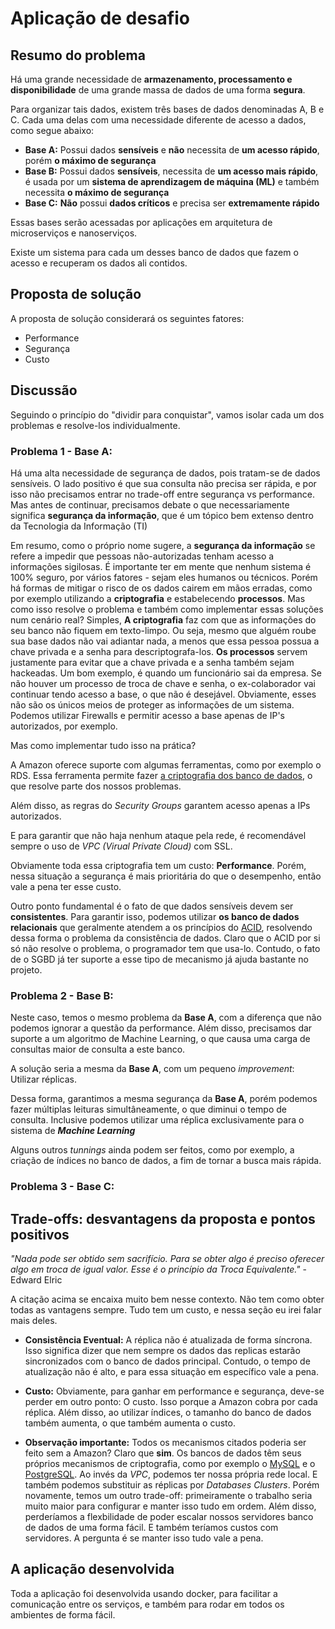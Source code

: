 # Aplicação de desafio

## Resumo do problema
Há uma grande necessidade de **armazenamento, processamento e disponibilidade** de uma grande massa de dados de uma forma **segura**.

Para organizar tais dados, existem três bases de dados denominadas A, B e C. Cada uma delas com uma necessidade diferente de acesso a dados, como segue abaixo:

- **Base A:** Possui dados **sensíveis** e **não** necessita de **um acesso rápido**, porém **o máximo de segurança**
- **Base B:** Possui dados **sensíveis**, necessita de **um acesso mais rápido**, é usada por um **sistema de aprendizagem de máquina (ML)** e também necessita **o máximo de segurança**
- **Base C:** **Não** possui **dados críticos** e precisa ser **extremamente rápido**

Essas bases serão acessadas por aplicações em arquitetura de microserviços e nanoserviços.

Existe um sistema para cada um desses banco de dados que fazem o acesso e recuperam os dados ali contidos.

## Proposta de solução

A proposta de solução considerará os seguintes fatores:
- Performance
- Segurança
- Custo

## Discussão

Seguindo o princípio do "dividir para conquistar", vamos isolar cada um dos problemas e resolve-los individualmente.

### Problema 1 - **Base A:**
Há uma alta necessidade de segurança de dados, pois tratam-se de dados sensíveis. O lado positivo é que sua consulta não precisa ser rápida, e por isso não precisamos entrar no trade-off entre segurança vs performance. Mas antes de continuar, precisamos debate o que necessariamente significa **segurança da informação**, que é um tópico bem extenso dentro da Tecnologia da Informação (TI)

Em resumo, como o próprio nome sugere, a **segurança da informação** se refere a impedir que pessoas não-autorizadas tenham acesso a informações sigilosas. É importante ter em mente que nenhum sistema é 100% seguro, por vários fatores - sejam eles humanos ou técnicos. Porém há formas de mitigar o risco de os dados cairem em mãos erradas, como por exemplo utilizando a **criptografia** e estabelecendo **processos**. Mas como isso resolve o problema e também como implementar essas soluções num cenário real? Simples, **A criptografia** faz com que as informações do seu banco não fiquem em texto-limpo. Ou seja, mesmo que alguém roube sua base dados não vai adiantar nada, a menos que essa pessoa possua a chave privada e a senha para descriptografa-los. **Os processos** servem justamente para evitar que a chave privada e a senha também sejam hackeadas. Um bom exemplo, é quando um funcionário sai da empresa. Se não houver um processo de troca de chave e senha, o ex-colaborador vai continuar tendo acesso a base, o que não é desejável. Obviamente, esses não são os únicos meios de proteger as informações de um sistema. Podemos utilizar Firewalls e permitir acesso a base apenas de IP's autorizados, por exemplo. 

Mas como implementar tudo isso na prática?

A Amazon oferece suporte com algumas ferramentas, como por exemplo o RDS. Essa ferramenta permite fazer [a criptografia dos banco de dados](https://docs.aws.amazon.com/AmazonRDS/latest/UserGuide/Overview.Encryption.html), o que resolve parte dos nossos problemas.

Além disso, as regras do _Security Groups_ garantem acesso apenas a IPs autorizados.

E para garantir que não haja nenhum ataque pela rede, é recomendável sempre o uso de _VPC (Virual Private Cloud)_ com SSL.

Obviamente toda essa criptografia tem um custo: **Performance**. Porém, nessa situação a segurança é mais prioritária do que o desempenho, então vale a pena ter esse custo.

Outro ponto fundamental é o fato de que dados sensíveis devem ser **consistentes**. Para garantir isso, podemos utilizar **os banco de dados relacionais** que geralmente atendem a os princípios do [ACID](https://pt.wikipedia.org/wiki/ACID), resolvendo dessa forma o problema da consistência de dados. Claro que o ACID por si só não resolve o problema, o programador tem que usa-lo. Contudo, o fato de o SGBD já ter suporte a esse tipo de mecanismo já ajuda bastante no projeto.

### Problema 2 - **Base B:**
Neste caso, temos o mesmo problema da **Base A**, com a diferença que não podemos ignorar a questão da performance. Além disso, precisamos dar suporte a um algoritmo de Machine Learning, o que causa uma carga de consultas maior de consulta a este banco.

A solução seria a mesma da **Base A**, com um pequeno _improvement_: Utilizar réplicas.

Dessa forma, garantimos a mesma segurança da **Base A**, porém podemos fazer múltiplas leituras simultâneamente, o que diminui o tempo de consulta. Inclusive podemos utilizar uma réplica exclusivamente para o sistema de **_Machine Learning_**

Alguns outros _tunnings_ ainda podem ser feitos, como por exemplo, a criação de índices no banco de dados, a fim de tornar a busca mais rápida.

### Problema 3 - **Base C:**


## Trade-offs: desvantagens da proposta e pontos positivos

_"Nada pode ser obtido sem sacrifício. Para se obter algo é preciso oferecer algo em troca de igual valor. Esse é o princípio da Troca Equivalente."_ - Edward Elric

A citação acima se encaixa muito bem nesse contexto. Não tem como obter todas as vantagens sempre. Tudo tem um custo, e nessa seção eu irei falar mais deles.

- **Consistência Eventual:** A réplica não é atualizada de forma síncrona. Isso significa dizer que nem sempre os dados das replicas estarão sincronizados com o banco de dados principal. Contudo, o tempo de atualização não é alto, e para essa situação em específico vale a pena.
- **Custo:** Obviamente, para ganhar em performance e segurança, deve-se perder em outro ponto: O custo. Isso porque a Amazon cobra por cada réplica. Além disso, ao utilizar índices, o tamanho do banco de dados também aumenta, o que também aumenta o custo.

- **Observação importante:** Todos os mecanismos citados poderia ser feito sem a Amazon? Claro que **sim**. Os bancos de dados têm seus próprios mecanismos de criptografia, como por exemplo o [MySQL](https://www.mysql.com/products/enterprise/encryption.html) e o [PostgreSQL](https://www.postgresql.org/docs/current/encryption-options.html). Ao invés da _VPC_, podemos ter nossa própria rede local. E também podemos substituir as réplicas por _Databases Clusters_. Porém novamente, temos um outro trade-off: primeiramente o trabalho seria muito maior para configurar e manter isso tudo em ordem. Além disso, perderíamos a flexbilidade de poder escalar nossos servidores banco de dados de uma forma fácil. E também teríamos custos com servidores. A pergunta é se manter isso tudo vale a pena.


## A aplicação desenvolvida
Toda a aplicação foi desenvolvida usando docker, para facilitar a comunicação entre os serviços, e também para rodar em todos os ambientes de forma fácil.

